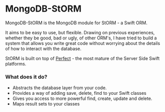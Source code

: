# MongoDB-StORM

MongoDB-StORM is the MongoDB module for StORM - a Swift ORM.

It aims to be easy to use, but flexible. Drawing on previous experiences, whether they be good, bad or ugly, of other ORM's, I have tried to build a system that allows you write great code without worrying about the details of how to interact with the database.

StORM is built on top of [Perfect](https://github.com/PerfectlySoft/Perfect) - the most mature of the Server Side Swift platforms.

### What does it do?

* Abstracts the database layer from your code.
* Provides a way of adding save, delete, find to your Swift classes
* Gives you access to more powerful find, create, update and delete.
* Maps result sets to your classes

